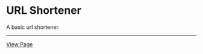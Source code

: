 # URL Shortener

A basic url shortener.

---

[View Page](https://url-shortener--angeloyana-dev.repl.co/)